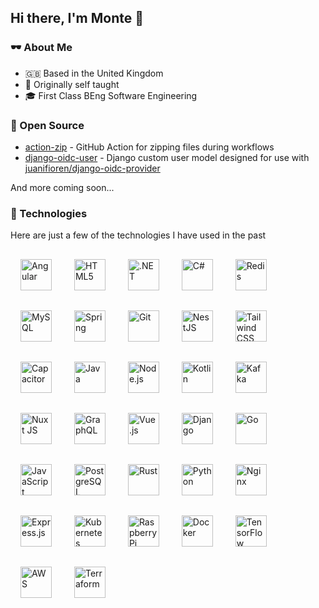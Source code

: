 ## Hi there, I'm Monte 👋

### 🕶️ About Me

- 🇬🇧 Based in the United Kingdom
- 💾 Originally self taught
- 🎓 First Class BEng Software Engineering

### 🫶 Open Source

- [action-zip](https://github.com/montudor/action-zip) - GitHub Action for zipping files during workflows
- [django-oidc-user](https://github.com/montudor/django-oidc-user) - Django custom user model designed for use with [juanifioren/django-oidc-provider](https://github.com/juanifioren/django-oidc-provider)

And more coming soon...

### 🚀 Technologies

Here are just a few of the technologies I have used in the past

<!-- Thanks to https://github.com/rishavanand/github-profilinator for this technology display :P -->
<div align="left">  
  <a href="https://angular.io/" target="_blank"><img style="margin: 16px" src="https://profilinator.rishav.dev/skills-assets/angularjs-original.svg" alt="Angular" height="50" /></a>  
  <a href="https://en.wikipedia.org/wiki/HTML5" target="_blank"><img style="margin: 16px" src="https://profilinator.rishav.dev/skills-assets/html5-original-wordmark.svg" alt="HTML5" height="50" /></a>  
  <a href="https://dotnet.microsoft.com/download/dotnet-framework" target="_blank"><img style="margin: 16px" src="https://profilinator.rishav.dev/skills-assets/dot-net-original-wordmark.svg" alt=".NET" height="50" /></a>  
  <a href="https://docs.microsoft.com/en-us/dotnet/csharp/" target="_blank"><img style="margin: 16px" src="https://profilinator.rishav.dev/skills-assets/csharp-original.svg" alt="C#" height="50" /></a>  
  <a href="https://redis.io/" target="_blank"><img style="margin: 16px" src="https://profilinator.rishav.dev/skills-assets/redis-original-wordmark.svg" alt="Redis" height="50" /></a>  
  <a href="https://www.mysql.com/" target="_blank"><img style="margin: 16px" src="https://profilinator.rishav.dev/skills-assets/mysql-original-wordmark.svg" alt="MySQL" height="50" /></a>  
  <a href="https://docs.spring.io/spring-framework/docs/3.0.x/reference/expressions.html#:~:text=The%20Spring%20Expression%20Language%20(SpEL,and%20basic%20string%20templating%20functionality." target="_blank"><img style="margin: 16px" src="https://profilinator.rishav.dev/skills-assets/springio-icon.svg" alt="Spring" height="50" /></a>  
  <a href="https://github.com/" target="_blank"><img style="margin: 16px" src="https://profilinator.rishav.dev/skills-assets/git-scm-icon.svg" alt="Git" height="50" /></a>  
  <a href="https://nestjs.com/" target="_blank"><img style="margin: 16px" src="https://profilinator.rishav.dev/skills-assets/nestjs.svg" alt="NestJS" height="50" /></a>  
  <a href="https://www.tailwindcss.com/" target="_blank"><img style="margin: 16px" src="https://profilinator.rishav.dev/skills-assets/tailwindcss.svg" alt="Tailwind CSS" height="50" /></a>  
  <a href="https://www.capacitorjs.com/" target="_blank"><img style="margin: 16px" src="https://profilinator.rishav.dev/skills-assets/capacitor.svg" alt="Capacitor" height="50" /></a>  
  <a href="https://www.java.com/" target="_blank"><img style="margin: 16px" src="https://profilinator.rishav.dev/skills-assets/java-original-wordmark.svg" alt="Java" height="50" /></a>  
  <a href="https://nodejs.org/" target="_blank"><img style="margin: 16px" src="https://profilinator.rishav.dev/skills-assets/nodejs-original-wordmark.svg" alt="Node.js" height="50" /></a>  
  <a href="https://kotlinlang.org/" target="_blank"><img style="margin: 16px" src="https://profilinator.rishav.dev/skills-assets/kotlinlang-icon.svg" alt="Kotlin" height="50" /></a>  
  <a href="https://kafka.apache.org/" target="_blank"><img style="margin: 16px" src="https://profilinator.rishav.dev/skills-assets/apache_kafka-icon.svg" alt="Kafka" height="50" /></a>  
  <a href="https://nuxtjs.org/" target="_blank"><img style="margin: 16px" src="https://profilinator.rishav.dev/skills-assets/nuxt.png" alt="Nuxt JS" height="50" /></a>  
  <a href="https://graphql.org/" target="_blank"><img style="margin: 16px" src="https://profilinator.rishav.dev/skills-assets/graphql.png" alt="GraphQL" height="50" /></a>  
  <a href="https://vuejs.org/" target="_blank"><img style="margin: 16px" src="https://profilinator.rishav.dev/skills-assets/vuejs-original-wordmark.svg" alt="Vue.js" height="50" /></a>  
  <a href="https://www.djangoproject.com/" target="_blank"><img style="margin: 16px" src="https://profilinator.rishav.dev/skills-assets/django-original.svg" alt="Django" height="50" /></a>  
  <a href="https://go.dev/" target="_blank"><img style="margin: 16px" src="https://profilinator.rishav.dev/skills-assets/go-original.svg" alt="Go" height="50" /></a>  
  <a href="https://www.javascript.com/" target="_blank"><img style="margin: 16px" src="https://profilinator.rishav.dev/skills-assets/javascript-original.svg" alt="JavaScript" height="50" /></a>  
  <a href="https://www.postgresql.org/" target="_blank"><img style="margin: 16px" src="https://profilinator.rishav.dev/skills-assets/postgresql-original-wordmark.svg" alt="PostgreSQL" height="50" /></a>  
  <a href="https://www.rust-lang.org/" target="_blank"><img style="margin: 16px" src="https://profilinator.rishav.dev/skills-assets/rust-plain.svg" alt="Rust" height="50" /></a>  
  <a href="https://www.python.org/" target="_blank"><img style="margin: 16px" src="https://profilinator.rishav.dev/skills-assets/python-original.svg" alt="Python" height="50" /></a>  
  <a href="https://www.nginx.com/" target="_blank"><img style="margin: 16px" src="https://profilinator.rishav.dev/skills-assets/nginx-original.svg" alt="Nginx" height="50" /></a>  
  <a href="https://expressjs.com/" target="_blank"><img style="margin: 16px" src="https://profilinator.rishav.dev/skills-assets/express-original-wordmark.svg" alt="Express.js" height="50" /></a>  
  <a href="https://kubernetes.io/" target="_blank"><img style="margin: 16px" src="https://profilinator.rishav.dev/skills-assets/kubernetes-icon.svg" alt="Kubernetes" height="50" /></a>  
  <a href="https://www.raspberrypi.org/" target="_blank"><img style="margin: 16px" src="https://profilinator.rishav.dev/skills-assets/raspberrypi.png" alt="Raspberry Pi" height="50" /></a>  
  <a href="https://www.docker.com/" target="_blank"><img style="margin: 16px" src="https://profilinator.rishav.dev/skills-assets/docker-original-wordmark.svg" alt="Docker" height="50" /></a>  
  <a href="https://www.tensorflow.org/" target="_blank"><img style="margin: 16px" src="https://profilinator.rishav.dev/skills-assets/tensorflow-icon.svg" alt="TensorFlow" height="50" /></a>  
  <a href="https://aws.amazon.com/" target="_blank"><img style="margin: 16px" src="https://profilinator.rishav.dev/skills-assets/amazonwebservices-original-wordmark.svg" alt="AWS" height="50" /></a>  
  <a href="https://www.terraform.io/" target="_blank"><img style="margin: 16px" src="https://profilinator.rishav.dev/skills-assets/terraformio-icon.svg" alt="Terraform" height="50" /></a>  
</div>
